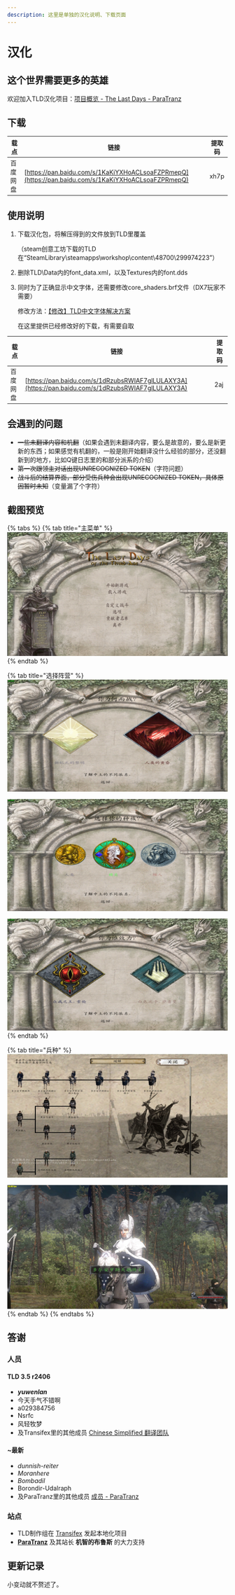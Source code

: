 ```yaml
---
description: 这里是单独的汉化说明、下载页面
---
```

# 汉化

## 这个世界需要更多的英雄

欢迎加入TLD汉化项目：[项目概览 - The Last Days - ParaTranz](https://paratranz.cn/projects/34)

## 下载

| 载点   | 链接                                                                                                 | 提取码  |
| ---- | -------------------------------------------------------------------------------------------------- | ---- |
| 百度网盘 | [https://pan.baidu.com/s/1KaKiYXHoACLsoaFZPRmepQ](https://pan.baidu.com/s/1KaKiYXHoACLsoaFZPRmepQ) | xh7p |

## 使用说明

1.  下载汉化包，将解压得到的文件放到TLD里覆盖

    （steam创意工坊下载的TLD在“SteamLibrary\steamapps\workshop\content\48700\299974223”）
2. 删除TLD\Data内的font_data.xml，以及Textures内的font.dds
3.  同时为了正确显示中文字体，还需要修改core_shaders.brf文件（DX7玩家不需要） 

    修改方法：[【修改】TLD中文字体解决方案](https://bbs.mountblade.com.cn/thread-1905736-1-1.html)

    在这里提供已经修改好的下载，有需要自取

| 载点   | 链接                                                                                                 | 提取码 |
| ---- | -------------------------------------------------------------------------------------------------- | --- |
| 百度网盘 | [https://pan.baidu.com/s/1dRzubsRWIAF7glLULAXY3A](https://pan.baidu.com/s/1dRzubsRWIAF7glLULAXY3A) | 2aj |

## 会遇到的问题

* ~~一些未翻译内容和机翻~~（如果会遇到未翻译内容，要么是故意的，要么是新更新的东西；如果感觉有机翻的，一般是刚开始翻译没什么经验的部分，还没翻新到的地方，比如Q键日志里的和部分派系的介绍）
* ~~第一次跟领主对话出现UNRECOGNIZED TOKEN~~（字符问题）
* ~~战斗后的结算界面，部分受伤兵种会出现UNRECOGNIZED TOKEN，具体原因暂时未知~~（变量漏了个字符）

## 截图预览

{% tabs %}
{% tab title="主菜单" %}
![](.gitbook/assets/wwuVcn.jpg)
{% endtab %}

{% tab title="选择阵营" %}
![](.gitbook/assets/wwuApj.jpg)

![](.gitbook/assets/wwuFhQ.jpg)

![](.gitbook/assets/wwuitg.jpg)
{% endtab %}

{% tab title="兵种" %}
![](.gitbook/assets/wwuPAS.jpg)

![](.gitbook/assets/wwuZXq.jpg)
{% endtab %}
{% endtabs %}

## 答谢

### 人员

#### TLD  3.5  r2406

* _**yuwenlan**_
* 今天手气不错啊
* a029384756
* Nsrfc
* 风轻牧梦
* 及Transifex里的其他成员  [Chinese Simplified 翻译团队](https://www.transifex.com/tld/teams/5889/zh-Hans/)

#### \~最新

* _dunnish-reiter_
* _Moranhere_
* _Bombadil_
* Borondir-Udalraph
* 及ParaTranz里的其他成员 [成员 - ParaTranz](https://paratranz.cn/projects/34/members)

### 站点

*  TLD制作组在 [Transifex](https://www.transifex.com/tld/tld/dashboard/) 发起本地化项目
*  [**ParaTranz**](https://paratranz.cn/projects) 及其站长 **机智的布鲁斯** 的大力支持

## 更新记录

小变动就不赘述了。
